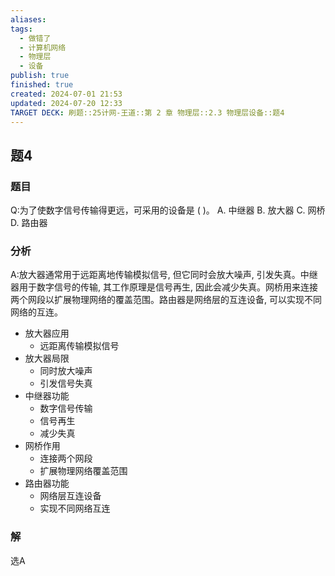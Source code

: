 ```yaml
---
aliases: 
tags:
  - 做错了
  - 计算机网络
  - 物理层
  - 设备
publish: true
finished: true
created: 2024-07-01 21:53
updated: 2024-07-20 12:33
TARGET DECK: 刷题::25计网-王道::第 2 章 物理层::2.3 物理层设备::题4
---
```


## 题4
### 题目
Q:为了使数字信号传输得更远，可采用的设备是 ( )。
A. 中继器 B. 放大器 C. 网桥 D. 路由器
### 分析
A:放大器通常用于远距离地传输模拟信号, 但它同时会放大噪声, 引发失真。中继器用于数字信号的传输, 其工作原理是信号再生, 因此会减少失真。网桥用来连接两个网段以扩展物理网络的覆盖范围。路由器是网络层的互连设备, 可以实现不同网络的互连。
- 放大器应用
  - 远距离传输模拟信号
- 放大器局限
  - 同时放大噪声
  - 引发信号失真
- 中继器功能
  - 数字信号传输
  - 信号再生
  - 减少失真
- 网桥作用
  - 连接两个网段
  - 扩展物理网络覆盖范围
- 路由器功能
  - 网络层互连设备
  - 实现不同网络互连
### 解
选A
